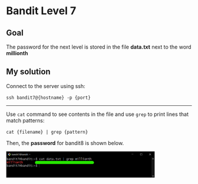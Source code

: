 # Bandit Level 7

## Goal

The password for the next level is stored in the file **data.txt** next to the word **millionth**

## My solution

Connect to the server using ssh:

```
ssh bandit7@{hostname} -p {port}
```

---

Use `cat` command to see contents in the file and use `grep` to print lines that match patterns:

```
cat {filename} | grep {pattern}
```

Then, the **password** for bandit8 is shown below.

<div>
    <img src="1.png" width=80% />
</div>
